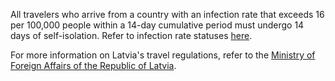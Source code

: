 All travelers who arrive from a country with an infection rate that exceeds 16 per 100,000 people within a 14-day cumulative period must undergo 14 days of self-isolation. Refer to infection rate statuses [here](https://spkc.gov.lv/lv/tavai-veselibai/aktualitate-par-jauno-koronavi/valstu-saslimstibas-raditaji-a/).

For more information on Latvia's travel regulations, refer to the [Ministry of Foreign Affairs of the Republic of Latvia](https://www.mfa.gov.lv/).

